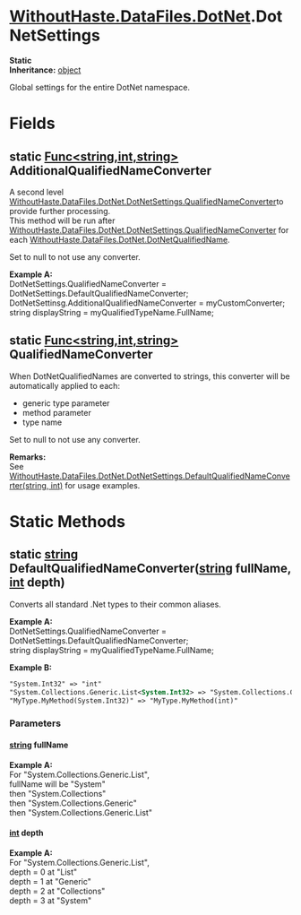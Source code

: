 # [WithoutHaste.DataFiles.DotNet](TableOfContents.WithoutHaste.DataFiles.DotNet.md).DotNetSettings

**Static**  
**Inheritance:** [object](https://docs.microsoft.com/en-us/dotnet/api/system.object)  

Global settings for the entire DotNet namespace.  

# Fields

## static [Func&lt;string,int,string&gt;](https://docs.microsoft.com/en-us/dotnet/api/system.func-3) AdditionalQualifiedNameConverter

A second level [WithoutHaste.DataFiles.DotNet.DotNetSettings.QualifiedNameConverter](WithoutHaste.DataFiles.DotNet.DotNetSettings.md)to provide further processing.  
This method will be run after [WithoutHaste.DataFiles.DotNet.DotNetSettings.QualifiedNameConverter](WithoutHaste.DataFiles.DotNet.DotNetSettings.md) for each [WithoutHaste.DataFiles.DotNet.DotNetQualifiedName](WithoutHaste.DataFiles.DotNet.DotNetQualifiedName.md).  
  
Set to null to not use any converter.  

**Example A:**  
DotNetSettings.QualifiedNameConverter = DotNetSettings.DefaultQualifiedNameConverter;  
DotNetSettinsg.AdditionalQualifiedNameConverter = myCustomConverter;  
string displayString = myQualifiedTypeName.FullName;  

## static [Func&lt;string,int,string&gt;](https://docs.microsoft.com/en-us/dotnet/api/system.func-3) QualifiedNameConverter

When DotNetQualifiedNames are converted to strings, this converter will be automatically applied to each:  
* generic type parameter  
* method parameter  
* type name  
  
Set to null to not use any converter.  

**Remarks:**  
See [WithoutHaste.DataFiles.DotNet.DotNetSettings.DefaultQualifiedNameConverter(string, int)](WithoutHaste.DataFiles.DotNet.DotNetSettings.md) for usage examples.  

# Static Methods

## static [string](https://docs.microsoft.com/en-us/dotnet/api/system.string) DefaultQualifiedNameConverter([string](https://docs.microsoft.com/en-us/dotnet/api/system.string) fullName, [int](https://docs.microsoft.com/en-us/dotnet/api/system.int32) depth)

Converts all standard .Net types to their common aliases.  

**Example A:**  
DotNetSettings.QualifiedNameConverter = DotNetSettings.DefaultQualifiedNameConverter;  
string displayString = myQualifiedTypeName.FullName;  

**Example B:**  

```xml
"System.Int32" => "int"
"System.Collections.Generic.List<System.Int32> => "System.Collections.Generic.List<int>"
"MyType.MyMethod(System.Int32)" => "MyType.MyMethod(int)"
```  

### Parameters

#### [string](https://docs.microsoft.com/en-us/dotnet/api/system.string) fullName

**Example A:**  
For "System.Collections.Generic.List",  
fullName will be "System"  
then "System.Collections"  
then "System.Collections.Generic"  
then "System.Collections.Generic.List"  

#### [int](https://docs.microsoft.com/en-us/dotnet/api/system.int32) depth

**Example A:**  
For "System.Collections.Generic.List",   
depth = 0 at "List"  
depth = 1 at "Generic"  
depth = 2 at "Collections"  
depth = 3 at "System"  

